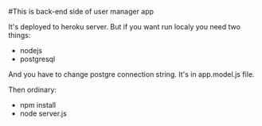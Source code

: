 #This is back-end side of user manager app

It's deployed to heroku server. But if you want run localy you need two things:

- nodejs
- postgresql

And you have to change postgre connection string. It's in app.model.js file.

Then ordinary:
- npm install
- node server.js

